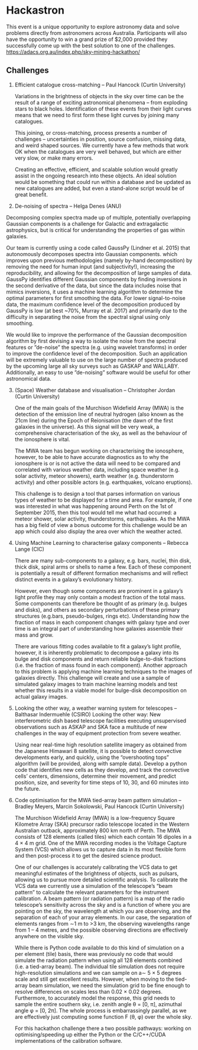 # Hackastron
This event is a unique opportunity to explore astronomy data and solve problems directly from astronomers across Australia. Participants will also have the opportunity to win a grand prize of $2,000 provided they successfully come up with the best solution to one of the challenges.
https://adacs.org.au/index.php/sky-mining-hackathon/

## Challenges
1. Efficient catalogue cross-matching – Paul Hancock (Curtin University)

   Variations in the brightness of objects in the sky over time can be the result of a range of exciting astronomical phenomena – from exploding stars to black holes. Identification of these events from their light curves means that we need to first form these light curves by joining many catalogues.

   This joining, or cross-matching, process presents a number of challenges – uncertainties in position, source confusion, missing data, and weird shaped sources. We currently have a few methods that work OK when the catalogues are very well behaved, but which are either very slow, or make many errors.

   Creating an effective, efficient, and scalable solution would greatly assist in the ongoing research into these objects. An ideal solution would be something that could run within a database and be updated as new catalogues are added, but even a stand-alone script would be of great benefit.

 

2.  De-noising of spectra – Helga Denes (ANU) 

   Decomposing complex spectra made up of multiple, potentially overlapping Gaussian components is a challenge for Galactic and extragalactic astrophysics, but is critical for understanding the properties of gas within galaxies.

   Our team is currently using a code called GaussPy (Lindner et al. 2015) that autonomously decomposes spectra into Gaussian components. which improves upon previous methodologies (namely by-hand decomposition) by removing the need for human input (and subjectivity!), increasing the reproducibility, and allowing for the decomposition of large samples of data. GaussPy identifies different Gaussian components by finding inversions in the second derivative of the data, but since the data includes noise that mimics inversions, it uses a machine learning algorithm to determine the optimal parameters for first smoothing the data. For lower signal-to-noise data, the maximum confidence level of the decomposition produced by GaussPy is low (at best ~70%, Murray et al. 2017) and primarily due to the difficulty in separating the noise from the spectral signal using only smoothing.

   We would like to improve the performance of the Gaussian decomposition algorithm by first devising a way to isolate the noise from the spectral features or ”de-noise” the spectra (e.g. using wavelet transforms) in order to improve the confidence level of the decomposition. Such an application will be extremely valuable to use on the large number of spectra produced by the upcoming large all sky surveys such as GASKAP and WALLABY. Additionally, an easy to use ”de-noising” software would be useful for other astronomical data.

 

3. (Space) Weather database and visualisation – Christopher Jordan (Curtin University)

   One of the main goals of the Murchison Widefield Array (MWA) is the detection of the emission line of neutral hydrogen (also known as the 21cm line) during the Epoch of Reionisation (the dawn of the first galaxies in the universe). As this signal will be very weak,  a comprehensive characterisation of the sky, as well as the behaviour of the ionosphere is vital.

   The MWA team has begun working on characterising the ionosphere, however, to be able to have accurate diagnostics as to why the ionosphere is or is not active the data will need to be compared and correlated with various weather data, including space weather (e.g. solar activity, meteor showers), earth weather (e.g. thunderstorm activity) and other possible actors (e.g. earthquakes, volcano eruptions).

   This challenge is to design a tool that parses information on various types of weather to be displayed for a time and area. For example, if one was interested in what was happening around Perth on the 1st of September 2015, then this tool would tell me what had occurred: a meteor shower, solar activity, thunderstorms, earthquakes. As the MWA has a big field of view a bonus outcome for this challenge would be an app which could also display the area over which the weather acted.

 

4. Using Machine Learning to characterise galaxy components – Rebecca Lange (CIC)

   There are many sub-components to a galaxy, e.g. bars, nuclei, thin disk, thick disk, spiral arms or shells to name a few. Each of these component is potentially a result of different formation mechanisms and will reflect distinct events in a galaxy’s evolutionary history.

   However, even though some components are prominent in a galaxy’s light profile they may only contain a modest fraction of the total mass. Some components can therefore be thought of as primary (e.g. bulges and disks), and others as secondary perturbations of these primary structures (e.g.bars, pseudo-bulges, rings etc). Understanding how the fraction of mass in each component changes with galaxy type and over time is an integral part of understanding how galaxies assemble their mass and grow.

   There are various fitting codes available to fit a galaxy’s light profile, however, it is inherently problematic to decompose a galaxy into its bulge and disk components and return reliable bulge-to-disk fractions (i.e. the fraction of mass found in each component). Another approach to this problem is applying machine learning techniques to the images of galaxies directly. This challenge will create and use a sample of simulated galaxy images to train machine learning models and test whether this results in a viable model for bulge-disk decomposition on actual galaxy images.

 

5. Looking the other way, a weather warning system for telescopes – Balthasar Indermuehle (CSIRO)
Looking the other way: New interferometric dish based telescope facilities executing unsupervised observations such as ASKAP and SKA face a multitude of new challenges in the way of equipment protection from severe weather.

   Using near real-time high resolution satellite imagery as obtained from the Japanese Himawari 8 satellite, it is possible to detect convective developments early, and quickly, using the “overshooting tops” algorithm (will be provided, along with sample data). Develop a python code that identifies new cells as they develop, and track the convective cells’ centers, dimensions, determine their movement, and predict position, size, and severity for time steps of 10, 30, and 60 minutes into the future.

 

6. Code optimisation for the MWA tied-array beam pattern simulation – Bradley Meyers, Marcin Sokolowski, Paul Hancock (Curtin University)

   The Murchison Widefield Array (MWA) is a low-frequency Square Kilometre Array (SKA) precursor radio telescope located in the Western Australian outback, approximately 800 km north of Perth. The MWA consists of 128 elements (called tiles) which each contain 16 dipoles in a 4 × 4 m grid. One of the MWA recording modes is the Voltage Capture System (VCS) which allows us to capture data in its most flexible form and then post-process it to get the desired science product.

   One of our challenges is accurately calibrating the VCS data to get meaningful estimates of the brightness of objects, such as pulsars, allowing us to pursue more detailed scientific analysis. To calibrate the VCS data we currently use a simulation of the telescope’s “beam pattern” to calculate the relevant parameters for the instrument calibration. A beam pattern (or radiation pattern) is a map of the radio telescope’s sensitivity across the sky and is a function of where you are pointing on the sky, the wavelength at which you are observing, and the separation of each of your array elements. In our case, the separation of elements ranges from ∼1 m to >3 km, the observing wavelengths range from 1 – 4 metres, and the possible observing directions are effectively anywhere on the visible sky.

   While there is Python code available to do this kind of simulation on a per element (tile) basis, there was previously no code that would simulate the radiation pattern when using all 128 elements combined (i.e. a tied-array beam). The individual tile simulation does not require high-resolution simulations and we can sample on a∼ 5 × 5 degrees scale and still get excellent results. However, when moving to the tied-array beam simulation, we need the simulation grid to be fine enough to resolve differences on scales less than 0.02 × 0.02 degrees. Furthermore, to accurately model the response, this grid needs to sample the entire southern sky, i.e. zenith angle θ = [0, π], azimuthal angle φ = [0, 2π]. The whole process is embarrassingly parallel, as we are effectively just computing some function F (θ, φ) over the whole sky.

   For this hackathon challenge there a two possible pathways: working on optimising/speeding up either the Python or the C/C++/CUDA implementations of the calibration software.
